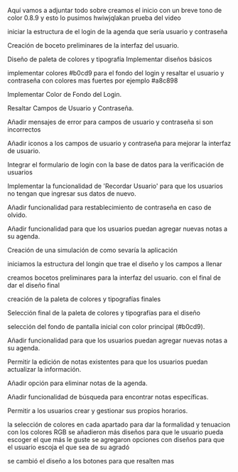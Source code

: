 Aquí vamos a adjuntar todo sobre creamos el inicio con un breve tono de color 0.8.9 y esto lo pusimos hwiwjqlakan prueba del video 

iniciar la estructura de el login de la agenda que sería usuario y contraseña

Creación de boceto preliminares de la interfaz del usuario.

Diseño de paleta de colores y tipografía
Implementar diseños básicos 

implementar colores   #b0cd9 para el fondo del login y resaltar el usuario y contraseña con colores mas fuertes por ejemplo #a8c898

Implementar Color de Fondo del Login.

Resaltar Campos de Usuario y Contraseña.


Añadir mensajes de error para campos de usuario y contraseña si son incorrectos


Añadir iconos a los campos de usuario y contraseña para mejorar la interfaz de usuario.

Integrar el formulario de login con la base de datos para la verificación de usuarios

Implementar la funcionalidad de 'Recordar Usuario' para que los usuarios no tengan que ingresar sus datos de nuevo.

Añadir funcionalidad para restablecimiento de contraseña en caso de olvido.

Añadir funcionalidad para que los usuarios puedan agregar nuevas notas a su agenda.


Creación de una simulación de como sevaría la aplicación 

iniciamos la estructura del longin que trae el diseño y los campos a llenar

creamos bocetos preliminares  para la interfaz del usuario. con el final de dar el diseño final

creación de la paleta de colores y tipografías finales

Selección final de la paleta de colores y tipografías para el diseño 

selección del fondo de pantalla inicial con color principal (#b0cd9).

Añadir funcionalidad para que los usuarios puedan agregar nuevas notas a su agenda.

Permitir la edición de notas existentes para que los usuarios puedan actualizar la información.

Añadir opción para eliminar notas de la agenda.

Añadir funcionalidad de búsqueda para encontrar notas específicas.

Permitir a los usuarios crear y gestionar sus propios horarios.


la selección de colores en cada apartado para dar la formalidad y tenuacion con los colores RGB
se añadieron más diseños para que le usuario pueda escoger el que más le guste
se agregaron opciones con diseños para que el usuario escoja el que sea de su agradó 

se cambió el diseño a los botones para que resalten mas